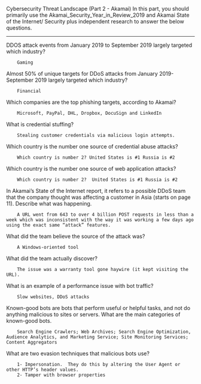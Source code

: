 Cybersecurity Threat Landscape (Part 2 - Akamai)
In this part, you should primarily use the Akamai_Security_Year_in_Review_2019 and Akamai State of the Internet/ Security plus independent research to answer the below questions.
______________________________________________________________________
DDOS attack events from January 2019 to September 2019 largely targeted which industry? 

        Gaming

Almost 50% of unique targets for DDoS attacks from January 2019- September 2019 largely targeted which industry? 

        Financial

Which companies are the top phishing targets, according to Akamai?

        Microsoft, PayPal, DHL, Dropbox, DocuSign and LinkedIn

What is credential stuffing? 

        Stealing customer credentials via malicious login attempts.

Which country is the number one source of credential abuse attacks? 

        Which country is number 2? United States is #1 Russia is #2

Which country is the number one source of web application attacks? 

        Which country is number 2?  United States is #1 Russia is #2

In Akamai’s State of the Internet report, it refers to a possible DDoS team that the company thought was affecting a customer in Asia (starts on page 11). 
Describe what was happening. 

        A URL went from 643 to over 4 billion POST requests in less than a week which was inconsistent with the way it was working a few days ago using the exact same “attack” features.

What did the team believe the source of the attack was?  

        A Windows-oriented tool

What did the team actually discover? 

        The issue was a warranty tool gone haywire (it kept visiting the URL).

What is an example of a performance issue with bot traffic? 

        Slow websites, DDoS attacks

Known-good bots are bots that perform useful or helpful tasks, and not do anything malicious to sites or servers. What are the main categories of known-good bots. 

        Search Engine Crawlers; Web Archives; Search Engine Optimization, Audience Analytics, and Marketing Service; Site Monitoring Services; Content Aggregators

What are two evasion techniques that malicious bots use? 

        1- Impersonation.  They do this by altering the User Agent or other HTTP’s header values.
        2- Tamper with browser properties
